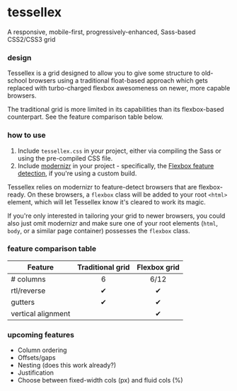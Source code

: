 # tessellex

A responsive, mobile-first, progressively-enhanced, Sass-based CSS2/CSS3 grid

### design

Tessellex is a grid designed to allow you to give some structure to old-school
browsers using a traditional float-based approach which gets replaced with
turbo-charged flexbox awesomeness on newer, more capable browsers.

The traditional grid is more limited in its capabilities than its flexbox-based
counterpart. See the feature comparison table below.

### how to use

1. Include `tessellex.css` in your project, either via compiling the Sass or using the pre-compiled CSS file.
2. Include [modernizr](https://modernizr.com/) in your project - specifically, the [Flexbox feature detection](https://modernizr.com/download?flexbox-setclasses&q=flex), if you're using a custom build.

Tessellex relies on modernizr to feature-detect browsers that are flexbox-ready.
On these browsers, a `flexbox` class will be added to your root `<html>` element,
which will let Tessellex know it's cleared to work its magic.

If you're only interested in tailoring your grid to newer browsers, you could also
just omit modernizr and make sure one of your root elements (`html`, `body`, or a
similar page container) possesses the `flexbox` class.

### feature comparison table

| Feature | Traditional grid | Flexbox grid |
| --- | :---: | :---: |
| # columns | 6 | 6/12 |
| rtl/reverse | &#10004; | &#10004; |
| gutters | &#10004; | &#10004; |
| vertical alignment |   | &#10004; |

### upcoming features

- Column ordering
- Offsets/gaps
- Nesting (does this work already?)
- Justification
- Choose between fixed-width cols (px) and fluid cols (%)
